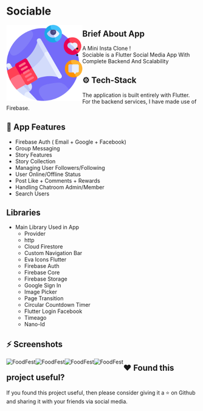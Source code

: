 # Sociable

<img align="left"  height="200px" width="200px" alt="ToDo"  src="https://github.com/Dev-Adnani/sociable-app/blob/main/assets/icons/appicon.png"/>

##  Brief About App

- A Mini Insta Clone !
- Sociable is a Flutter Social Media App With Complete Backend And Scalability

## ⚙️ Tech-Stack
The application is built entirely with Flutter. For the backend services, I have made use of Firebase.


## 💫 App Features
 
- Firebase Auth ( Email + Google + Facebook)
- Group Messaging
- Story Features
- Story Collection 
- Managing User Followers/Following
- User Online/Offline Status
- Post Like + Comments + Rewards
- Handling Chatroom Admin/Member
- Search Users

## Libraries

- Main Library Used in App 
    - Provider
    - http
    - Cloud Firestore
    - Custom Navigation Bar
    - Eva Icons Flutter
    - Firebase Auth
    - Firebase Core
    - Firebase Storage
    - Google Sign In
    - Image Picker
    - Page Transition
    - Circular Countdown Timer
    - Flutter Login Facebook
    - Timeago
    - Nano-Id


## :zap: Screenshots

  <img align="left" alt="FoodFest"  src="https://i.imgur.com/dD4CZHo.png">
  <img align="left" alt="FoodFest"  src="https://i.imgur.com/Ntf7xGr.png">
  <img align="left" alt="FoodFest"  src="https://i.imgur.com/hlTd4hl.png">
  <img align="left" alt="FoodFest"  src="https://i.imgur.com/e5SA1cS.png">


## :heart: Found this project useful?

If you found this project useful, then please consider giving it a :star: on Github and sharing it with your friends via social media.
